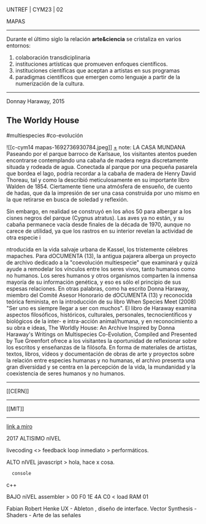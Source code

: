 
<!--Upload failed, remote server returned an error: [object Object]-->

<!-- slide bg="#010100" -->
UNTREF | CYM23 | 02 

MAPAS

---

Durante el último siglo la relación **arte&ciencia** se cristaliza en varios entornos:

1. colaboración transdiciplinaria
2. instituciones artísticas que promueven enfoques científicos.
3. instituciones científicas que aceptan a artistas en sus programas
4. paradigmas científicos que emergen como lenguaje a partir de la numerización de la cultura.
---
Donnay Haraway, 2015

## The Worldy House
#multiespecies #co-evolución

![[c-cym14 mapas-1692736930784.jpeg]]
[+](
https://www.tuegreenfort.com/thewordlyhouse?pgid=kzylk7bt-8b8296e2-c187-4be6-8af8-d2245b567b8e)
note: LA CASA MUNDANA  
Paseando por el parque barroco de Karlsaue, los visitantes atentos pueden encontrarse contemplando una cabaña de madera negra discretamente situada y rodeada de agua. Conectada al parque por una pequeña pasarela que bordea el lago, podría recordar a la cabaña de madera de Henry David Thoreau, tal y como la describió meticulosamente en su importante libro Walden de 1854. Ciertamente tiene una atmósfera de ensueño, de cuento de hadas, que da la impresión de ser una casa construida por uno mismo en la que retirarse en busca de soledad y reflexión.  
  

Sin embargo, en realidad se construyó en los años 50 para albergar a los cisnes negros del parque (Cygnus atratus). Las aves ya no están, y su cabaña permanece vacía desde finales de la década de 1970, aunque no carece de utilidad, ya que los rastros en su interior revelan la actividad de otra especie i

ntroducida en la vida salvaje urbana de Kassel, los tristemente célebres mapaches. Para dOCUMENTA (13), la antigua pajarera alberga un proyecto de archivo dedicado a la "coevolución multiespecie" que examinará y quizá ayude a remodelar los vínculos entre los seres vivos, tanto humanos como no humanos. Los seres humanos y otros organismos comparten la inmensa mayoría de su información genética, y eso es sólo el principio de sus espesas relaciones. En otras palabras, como ha escrito Donna Haraway, miembro del Comité Asesor Honorario de dOCUMENTA (13) y reconocida teórica feminista, en la introducción de su libro When Species Meet (2008) "Ser uno es siempre llegar a ser con muchos". El libro de Haraway examina aspectos filosóficos, históricos, culturales, personales, tecnocientíficos y biológicos de la inter- e intra-acción animal/humana, y en reconocimiento a su obra e ideas, The Worldly House: An Archive Inspired by Donna Haraway's Writings on Multispecies Co-Evolution, Compiled and Presented by Tue Greenfort ofrece a los visitantes la oportunidad de reflexionar sobre los escritos y enseñanzas de la filósofa. En forma de materiales de artistas, textos, libros, vídeos y documentación de obras de arte y proyectos sobre la relación entre especies humanas y no humanas, el archivo presenta una gran diversidad y se centra en la percepción de la vida, la mundanidad y la coexistencia de seres humanos y no humanos.  

---
[[CERN]]

---
[[MIT]]

---

[link a miro](https://miro.com/welcomeonboard/dnFueFdGMVJ0RlNCYzROdHo0bFNLRWlZNXpmS2RPWkNtY2NnRklqVzNZVFJYcmxxRUVSNUtUUXljUU9iWDd2c3wzMDc0NDU3MzQ4MTUyMjg4MzMwfDI=?share_link_id=885433053187)

2017 ALTISIMO nIVEL

livecoding
	<> feedback loop inmediato > performáticos. 

ALTO nIVEL
       javascript > hola, hace x cosa.

	  console 

c++ 

BAJO niVEL
	assembler > 00 F0 1E 4A C0 < load RAM 01


Fabian
	Robert Henke
		UX - Ableton , diseño de interface. 
		Vector Synthesis - 
			Shaders - Arte de las señales 
			
		